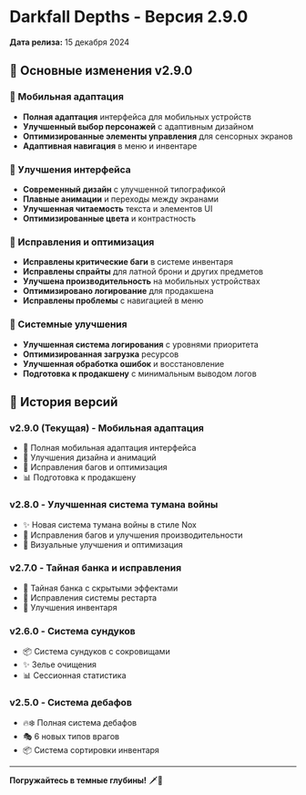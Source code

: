 # Darkfall Depths - Версия 2.9.0

**Дата релиза:** 15 декабря 2024

## 🎯 Основные изменения v2.9.0

### 📱 Мобильная адаптация
- **Полная адаптация** интерфейса для мобильных устройств
- **Улучшенный выбор персонажей** с адаптивным дизайном
- **Оптимизированные элементы управления** для сенсорных экранов
- **Адаптивная навигация** в меню и инвентаре

### 🎨 Улучшения интерфейса
- **Современный дизайн** с улучшенной типографикой
- **Плавные анимации** и переходы между экранами
- **Улучшенная читаемость** текста и элементов UI
- **Оптимизированные цвета** и контрастность

### 🔧 Исправления и оптимизация
- **Исправлены критические баги** в системе инвентаря
- **Исправлены спрайты** для латной брони и других предметов
- **Улучшена производительность** на мобильных устройствах
- **Оптимизировано логирование** для продакшена
- **Исправлены проблемы** с навигацией в меню

### 🎯 Системные улучшения
- **Улучшенная система логирования** с уровнями приоритета
- **Оптимизированная загрузка** ресурсов
- **Улучшенная обработка ошибок** и восстановление
- **Подготовка к продакшену** с минимальным выводом логов

## 📝 История версий

### v2.9.0 (Текущая) - Мобильная адаптация
- 📱 Полная мобильная адаптация интерфейса
- 🎨 Улучшения дизайна и анимаций
- 🔧 Исправления багов и оптимизация
- 📊 Подготовка к продакшену

### v2.8.0 - Улучшенная система тумана войны
- ✨ Новая система тумана войны в стиле Nox
- 🔧 Исправления багов и улучшения производительности
- 🎨 Визуальные улучшения и оптимизация

### v2.7.0 - Тайная банка и исправления
- 🧪 Тайная банка с скрытыми эффектами
- 🔧 Исправления системы рестарта
- 🎒 Улучшения инвентаря

### v2.6.0 - Система сундуков
- 📦 Система сундуков с сокровищами
- ✨ Зелье очищения
- 📊 Сессионная статистика

### v2.5.0 - Система дебафов
- 🔥❄️ Полная система дебафов
- 🎭 6 новых типов врагов
- 📦 Система сортировки инвентаря

---

**Погружайтесь в темные глубины!** 🗡️💎
